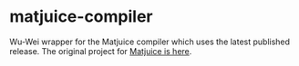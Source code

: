 # matjuice-compiler
Wu-Wei wrapper for the Matjuice compiler which uses the latest published release. The original project for [Matjuice is here](https://github.com/Sable/matjuice).
